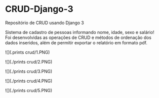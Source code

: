 # CRUD-Django-3
Repositório de CRUD usando Django 3


Sistema de cadastro de pessoas informando nome, idade, sexo e salário!
Foi desenvolvidas as operações de CRUD e métodos de ordenação dos dados inseridos, além de permitir exportar o relatório em formato pdf.


![](.prints crud/1.PNG)

![](./prints crud/2.PNG)

![](./prints crud/3.PNG)

![](./prints crud/4.PNG)

![](./prints crud/5.PNG)
